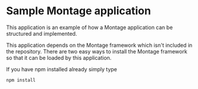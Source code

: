 Sample Montage application
===============

This application is an example of how a Montage application can be structured and implemented.

This application depends on the Montage framework which isn't included in the repository. There are two easy ways to
install the Montage framework so that it can be loaded by this application.

If you have npm installed already simply type
```
npm install
```
